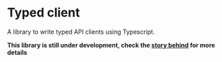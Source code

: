 # Typed client

A library to write typed API clients using Typescript.

**This library is still under development, check the [story behind]() for more details**